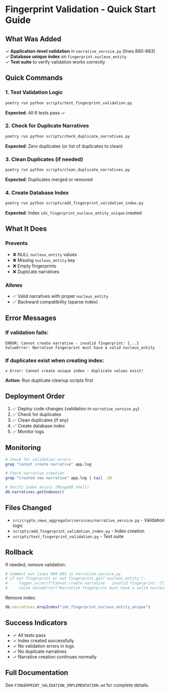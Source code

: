 # Fingerprint Validation - Quick Start Guide

## What Was Added

✓ **Application-level validation** in `narrative_service.py` (lines 880-883)  
✓ **Database unique index** on `fingerprint.nucleus_entity`  
✓ **Test suite** to verify validation works correctly

## Quick Commands

### 1. Test Validation Logic
```bash
poetry run python scripts/test_fingerprint_validation.py
```
**Expected**: All 6 tests pass ✓

### 2. Check for Duplicate Narratives
```bash
poetry run python scripts/check_duplicate_narratives.py
```
**Expected**: Zero duplicates (or list of duplicates to clean)

### 3. Clean Duplicates (if needed)
```bash
poetry run python scripts/clean_duplicate_narratives.py
```
**Expected**: Duplicates merged or removed

### 4. Create Database Index
```bash
poetry run python scripts/add_fingerprint_validation_index.py
```
**Expected**: Index `idx_fingerprint_nucleus_entity_unique` created

## What It Does

### Prevents
- ❌ NULL `nucleus_entity` values
- ❌ Missing `nucleus_entity` key
- ❌ Empty fingerprints
- ❌ Duplicate narratives

### Allows
- ✅ Valid narratives with proper `nucleus_entity`
- ✅ Backward compatibility (sparse index)

## Error Messages

### If validation fails:
```
ERROR: Cannot create narrative - invalid fingerprint: {...}
ValueError: Narrative fingerprint must have a valid nucleus_entity
```

### If duplicates exist when creating index:
```
✗ Error: Cannot create unique index - duplicate values exist!
```
**Action**: Run duplicate cleanup scripts first

## Deployment Order

1. ✅ Deploy code changes (validation in `narrative_service.py`)
2. ✅ Check for duplicates
3. ✅ Clean duplicates (if any)
4. ✅ Create database index
5. ✅ Monitor logs

## Monitoring

```bash
# Check for validation errors
grep "Cannot create narrative" app.log

# Check narrative creation
grep "Created new narrative" app.log | tail -20

# Verify index exists (MongoDB shell)
db.narratives.getIndexes()
```

## Files Changed

- `src/crypto_news_aggregator/services/narrative_service.py` - Validation logic
- `scripts/add_fingerprint_validation_index.py` - Index creation
- `scripts/test_fingerprint_validation.py` - Test suite

## Rollback

If needed, remove validation:
```python
# Comment out lines 880-883 in narrative_service.py
# if not fingerprint or not fingerprint.get('nucleus_entity'):
#     logger.error(f"Cannot create narrative - invalid fingerprint: {fingerprint}")
#     raise ValueError("Narrative fingerprint must have a valid nucleus_entity")
```

Remove index:
```javascript
db.narratives.dropIndex("idx_fingerprint_nucleus_entity_unique")
```

## Success Indicators

- ✓ All tests pass
- ✓ Index created successfully
- ✓ No validation errors in logs
- ✓ No duplicate narratives
- ✓ Narrative creation continues normally

## Full Documentation

See `FINGERPRINT_VALIDATION_IMPLEMENTATION.md` for complete details.
